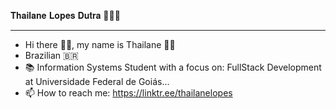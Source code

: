 𝐓𝐡𝐚𝐢𝐥𝐚𝐧𝐞 𝐋𝐨𝐩𝐞𝐬 𝐃𝐮𝐭𝐫𝐚 🧑🏽‍💻
_______________________________________

- Hi there 🙋‍♀️, my name is Thailane 👋😄
- Brazilian 🇧🇷
- 📚 Information Systems Student with a focus on: FullStack Development at Universidade Federal de Goiás...
- 📫 How to reach me: https://linktr.ee/thailanelopes
